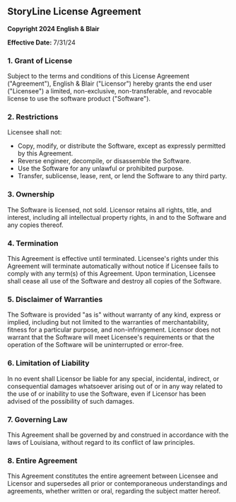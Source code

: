 ## StoryLine License Agreement

**Copyright 2024 English & Blair**

**Effective Date:** 7/31/24

### 1. Grant of License
Subject to the terms and conditions of this License Agreement ("Agreement"), English & Blair ("Licensor") hereby grants the end user ("Licensee") a limited, non-exclusive, non-transferable, and revocable license to use the software product ("Software").

### 2. Restrictions
Licensee shall not:
- Copy, modify, or distribute the Software, except as expressly permitted by this Agreement.
- Reverse engineer, decompile, or disassemble the Software.
- Use the Software for any unlawful or prohibited purpose.
- Transfer, sublicense, lease, rent, or lend the Software to any third party.

### 3. Ownership
The Software is licensed, not sold. Licensor retains all rights, title, and interest, including all intellectual property rights, in and to the Software and any copies thereof.

### 4. Termination
This Agreement is effective until terminated. Licensee's rights under this Agreement will terminate automatically without notice if Licensee fails to comply with any term(s) of this Agreement. Upon termination, Licensee shall cease all use of the Software and destroy all copies of the Software.

### 5. Disclaimer of Warranties
The Software is provided "as is" without warranty of any kind, express or implied, including but not limited to the warranties of merchantability, fitness for a particular purpose, and non-infringement. Licensor does not warrant that the Software will meet Licensee's requirements or that the operation of the Software will be uninterrupted or error-free.

### 6. Limitation of Liability
In no event shall Licensor be liable for any special, incidental, indirect, or consequential damages whatsoever arising out of or in any way related to the use of or inability to use the Software, even if Licensor has been advised of the possibility of such damages.

### 7. Governing Law
This Agreement shall be governed by and construed in accordance with the laws of Louisiana, without regard to its conflict of law principles.

### 8. Entire Agreement
This Agreement constitutes the entire agreement between Licensee and Licensor and supersedes all prior or contemporaneous understandings and agreements, whether written or oral, regarding the subject matter hereof.
